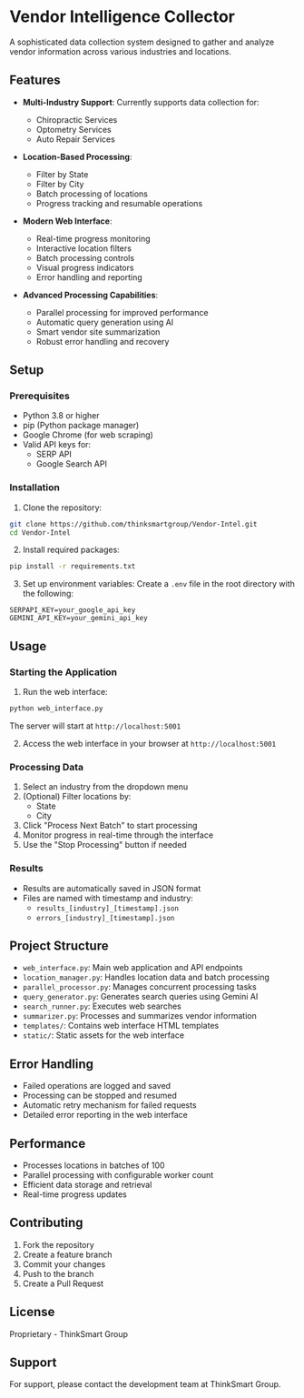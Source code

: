 # Vendor Intelligence Collector

A sophisticated data collection system designed to gather and analyze vendor information across various industries and locations.

## Features

- **Multi-Industry Support**: Currently supports data collection for:
  - Chiropractic Services
  - Optometry Services
  - Auto Repair Services

- **Location-Based Processing**:
  - Filter by State
  - Filter by City
  - Batch processing of locations
  - Progress tracking and resumable operations

- **Modern Web Interface**:
  - Real-time progress monitoring
  - Interactive location filters
  - Batch processing controls
  - Visual progress indicators
  - Error handling and reporting

- **Advanced Processing Capabilities**:
  - Parallel processing for improved performance
  - Automatic query generation using AI
  - Smart vendor site summarization
  - Robust error handling and recovery

## Setup

### Prerequisites

- Python 3.8 or higher
- pip (Python package manager)
- Google Chrome (for web scraping)
- Valid API keys for:
  - SERP API
  - Google Search API

### Installation

1. Clone the repository:
```bash
git clone https://github.com/thinksmartgroup/Vendor-Intel.git
cd Vendor-Intel
```

2. Install required packages:
```bash
pip install -r requirements.txt
```

3. Set up environment variables:
Create a `.env` file in the root directory with the following:
```
SERPAPI_KEY=your_google_api_key
GEMINI_API_KEY=your_gemini_api_key
```

## Usage

### Starting the Application

1. Run the web interface:
```bash
python web_interface.py
```
The server will start at `http://localhost:5001`

2. Access the web interface in your browser at `http://localhost:5001`

### Processing Data

1. Select an industry from the dropdown menu
2. (Optional) Filter locations by:
   - State
   - City
3. Click "Process Next Batch" to start processing
4. Monitor progress in real-time through the interface
5. Use the "Stop Processing" button if needed

### Results

- Results are automatically saved in JSON format
- Files are named with timestamp and industry:
  - `results_[industry]_[timestamp].json`
  - `errors_[industry]_[timestamp].json`

## Project Structure

- `web_interface.py`: Main web application and API endpoints
- `location_manager.py`: Handles location data and batch processing
- `parallel_processor.py`: Manages concurrent processing tasks
- `query_generator.py`: Generates search queries using Gemini AI
- `search_runner.py`: Executes web searches
- `summarizer.py`: Processes and summarizes vendor information
- `templates/`: Contains web interface HTML templates
- `static/`: Static assets for the web interface

## Error Handling

- Failed operations are logged and saved
- Processing can be stopped and resumed
- Automatic retry mechanism for failed requests
- Detailed error reporting in the web interface

## Performance

- Processes locations in batches of 100
- Parallel processing with configurable worker count
- Efficient data storage and retrieval
- Real-time progress updates

## Contributing

1. Fork the repository
2. Create a feature branch
3. Commit your changes
4. Push to the branch
5. Create a Pull Request

## License

Proprietary - ThinkSmart Group

## Support

For support, please contact the development team at ThinkSmart Group. 

